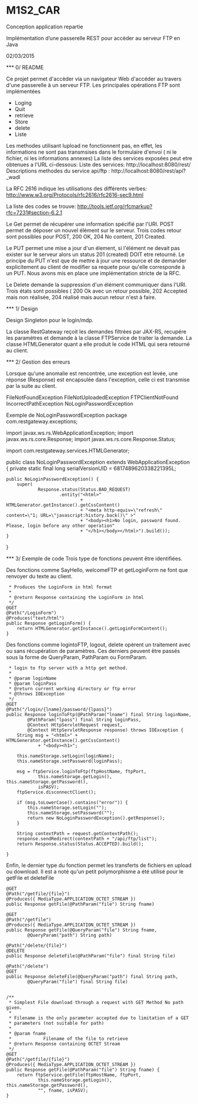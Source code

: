 # M1S2_CAR
Conception application repartie


﻿Implémentation d’une passerelle REST pour accèder au serveur FTP en Java

02/03/2015

*** 0/ README

Ce projet permet d'accèder via un navigateur Web d'accéder au travers d'une passerelle à un serveur FTP.
Les principales opérations FTP sont implémentées
- Loging
- Quit
- retrieve
- Store
- delete
- Liste

Les methodes utilisant lupload ne fonctionnent pas, en effet, les informations ne
 sont pas transmsises dans le formulaire d'envoi ( ni le fichier, ni les informations annexes)
La liste des services exposées peut etre obtenues a l'URL ci-dessous:
Liste des services: http://localhost:8080/rest/
Descriptions methodes du service api/ftp : http://localhost:8080/rest/api?_wadl


La RFC 2616 indique les utilisations des différents verbes: http://www.w3.org/Protocols/rfc2616/rfc2616-sec9.html

La liste des codes se trouve: http://tools.ietf.org/rfcmarkup?rfc=7231#section-6.2.1

Le Get permet de récupérer une information spécifié par l'URI.
POST permet de déposer un nouvel élément sur le serveur. Trois codes retour sont possibles pour POST, 200 OK, 204 No content, 201 Created.

Le PUT permet une mise a jour d'un élement, si l'élément ne devait pas exister sur le serveur alors un status 201 (created) DOIT etre retourné.
Le principe du PUT n'est que de mettre à jour une ressource et de demander explicitement au client de modifier sa requete pour qu'elle corresponde à un PUT. Nous avons mis en place une implémentation stricte de la RFC.

Le Delete demande la suppression d'un élément communiquer dans l'URI.
Trois états sont possibles ( 200 Ok avec un retour possible, 202 Accepted mais non réalisée, 204 réalisé mais aucun retour n'est à faire.

*** 1/ Design

Design Singleton pour le login/mdp.

La classe RestGateway reçoit les demandes filtrées par JAX-RS, recupére les paramètres et demande à la classe FTPService de traiter la demande.
La classe HTMLGenerator quant a elle produit le code HTML qui sera retourné au client.

*** 2/ Gestion des erreurs

Lorsque qu'une anomalie est rencontrée, une exception est levée, une réponse (Response) est encapsulée dans l'exception, celle ci est transmise par la suite au client.

FileNotFoundException
FileNotUploadedException
FTPClientNotFound
IncorrectPathException
NoLoginPasswordException

Exemple de NoLoginPasswordException
package com.restgateway.exceptions;

import javax.ws.rs.WebApplicationException;
import javax.ws.rs.core.Response;
import javax.ws.rs.core.Response.Status;

import com.restgateway.services.HTMLGenerator;

public class NoLoginPasswordException extends WebApplicationException {
	private static final long serialVersionUID = 6817489620338221395L;

	public NoLoginPasswordException() {
		super(
				Response.status(Status.BAD_REQUEST)
						.entity("<html>"
								+ HTMLGenerator.getInstance().getCssContent()
								+ "<meta http-equiv=\"refresh\" content=\"1; URL=\"javascript:history.back()\" >"
								+ "<body><h1>No login, password found. Please, login before any other operation"
								+ "</h1></body></html>").build());
	}
}


*** 3/ Exemple de code
Trois type de fonctions peuvent être identifiées.

Des fonctions comme SayHello, welcomeFTP et getLoginForm ne font que renvoyer du texte au client.

	 * Produces the LoginForm in html format
	 * 
	 * @return Response containing the LoginForm in html
	 */
	@GET
	@Path("/LoginForm")
	@Produces("text/html")
	public Response getLoginForm() {
		return HTMLGenerator.getInstance().getLoginFormContent();
	}


Des fonctions comme logintoFTP, logout, delete opèrent un traitement avec ou sans récupération de paramètres.
Ces derniers peuvent être passés sous la forme de QueryParam, PathParam ou FormParam.


	 * login to ftp server with a http get method.
	 * 
	 * @param loginName
	 * @param loginPass
	 * @return current working directory or ftp error
	 * @throws IOException
	 */
	@GET
	@Path("/login/{lname}/password/{lpass}")
	public Response loginToFtp(@PathParam("lname") final String loginName,
			@PathParam("lpass") final String loginPass,
			@Context HttpServletRequest request,
			@Context HttpServletResponse response) throws IOException {
		String msg = "<html>" + HTMLGenerator.getInstance().getCssContent()
				+ "<body><h1>";

		this.nameStorage.setLogin(loginName);
		this.nameStorage.setPassword(loginPass);

		msg = ftpService.loginToFtp(ftpHostName, ftpPort,
				this.nameStorage.getLogin(), this.nameStorage.getPassword(),
				isPASV);
		ftpService.disconnectClient();

		if (msg.toLowerCase().contains("error")) {
			this.nameStorage.setLogin("");
			this.nameStorage.setPassword("");
			return new NoLoginPasswordException().getResponse();
		}

		String contextPath = request.getContextPath();
		response.sendRedirect(contextPath + "/api/ftp/list");
		return Response.status(Status.ACCEPTED).build();

	}

Enfin, le dernier type du fonction permet les transferts de fichiers en upload ou download.
Il est a noté qu'un petit polymorphisme a été utilisé pour le getFile et  deleteFile

	@GET
	@Path("/getfile/{file}")
	@Produces({ MediaType.APPLICATION_OCTET_STREAM })
	public Response getFile(@PathParam("file") String fname)

	@GET
	@Path("/getfile")
	@Produces({ MediaType.APPLICATION_OCTET_STREAM })
	public Response getFile(@QueryParam("file") String fname,
			@QueryParam("path") String path)

	@Path("/delete/{file}")
	@DELETE
	public Response deleteFile(@PathParam("file") final String file)

	@Path("/delete")
	@GET
	public Response deleteFile(@QueryParam("path") final String path,
			@QueryParam("file") final String file)


	/**
	 * Simplest File download through a request with GET Method No path given.
	 * 
	 * Filename is the only parameter accepted due to limitation of a GET
	 * parameters (not suitable for path)
	 * 
	 * @param fname
	 *            Filename of the file to retrieve
	 * @return Response containing OCTET Stream
	 */
	@GET
	@Path("/getfile/{file}")
	@Produces({ MediaType.APPLICATION_OCTET_STREAM })
	public Response getFile(@PathParam("file") String fname) {
		return ftpService.getFile(ftpHostName, ftpPort,
				this.nameStorage.getLogin(), this.nameStorage.getPassword(),
				"", fname, isPASV);
	}

